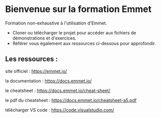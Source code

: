 # Bienvenue sur la formation Emmet

Formation non-exhaustive à l'utilisation d'Emmet.

 - Cloner ou télécharger le projet pour accéder aux fichiers de démonstrations et d'exercices.
 - Référer vous également aux ressources ci-dessous pour approfondir.


## Les ressources :

site officiel : https://emmet.io/

la documentation : https://docs.emmet.io/
	
le cheatsheet : https://docs.emmet.io/cheat-sheet/

le pdf du cheatsheet : https://docs.emmet.io/cheatsheet-a5.pdf
	
télécharger VS code : https://code.visualstudio.com/
